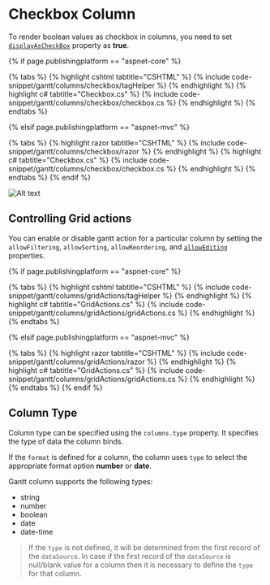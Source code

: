 # Checkbox Column

To render boolean values as checkbox in columns, you need to set [`displayAsCheckBox`](../api/gantt/column/#displayascheckbox) property as **true**.

{% if page.publishingplatform == "aspnet-core" %}

{% tabs %}
{% highlight cshtml tabtitle="CSHTML" %}
{% include code-snippet/gantt/columns/checkbox/tagHelper %}
{% endhighlight %}
{% highlight c# tabtitle="Checkbox.cs" %}
{% include code-snippet/gantt/columns/checkbox/checkbox.cs %}
{% endhighlight %}
{% endtabs %}

{% elsif page.publishingplatform == "aspnet-mvc" %}

{% tabs %}
{% highlight razor tabtitle="CSHTML" %}
{% include code-snippet/gantt/columns/checkbox/razor %}
{% endhighlight %}
{% highlight c# tabtitle="Checkbox.cs" %}
{% include code-snippet/gantt/columns/checkbox/checkbox.cs %}
{% endhighlight %}
{% endtabs %}
{% endif %}



![Alt text](images/checkbox.png)

## Controlling Grid actions

You can enable or disable gantt action for a particular column by setting the `allowFiltering`, `allowSorting`, `allowReordering`, and [`allowEditing`](https://help.syncfusion.com/cr/aspnetcore-js2/Syncfusion.EJ2.Gantt.GanttEditSettingsBuilder.html#Syncfusion_EJ2_Gantt_GanttEditSettingsBuilder_AllowEditing_System_Boolean_) properties.

{% if page.publishingplatform == "aspnet-core" %}

{% tabs %}
{% highlight cshtml tabtitle="CSHTML" %}
{% include code-snippet/gantt/columns/gridActions/tagHelper %}
{% endhighlight %}
{% highlight c# tabtitle="GridActions.cs" %}
{% include code-snippet/gantt/columns/gridActions/gridActions.cs %}
{% endhighlight %}
{% endtabs %}

{% elsif page.publishingplatform == "aspnet-mvc" %}

{% tabs %}
{% highlight razor tabtitle="CSHTML" %}
{% include code-snippet/gantt/columns/gridActions/razor %}
{% endhighlight %}
{% highlight c# tabtitle="GridActions.cs" %}
{% include code-snippet/gantt/columns/gridActions/gridActions.cs %}
{% endhighlight %}
{% endtabs %}
{% endif %}



## Column Type

Column type can be specified using the `columns.type` property. It specifies the type of data the column binds.

If the `format` is defined for a column, the column uses `type` to select the appropriate format option **number** or **date**.

Gantt column supports the following types:
* string
* number
* boolean
* date
* date-time

> If the `type` is not defined, it will be determined from the first record of the `dataSource`. In case if the first record of the `dataSource` is null/blank value for a column then it is necessary to define the `type` for that column.